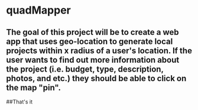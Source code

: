 # quadMapper

## The goal of this project will be to create a web app that uses geo-location to generate local projects within x radius of a user's location. If the user wants to find out more information about the project (i.e. budget, type, description, photos, and etc.) they should be able to click on the map "pin". 

##That's it